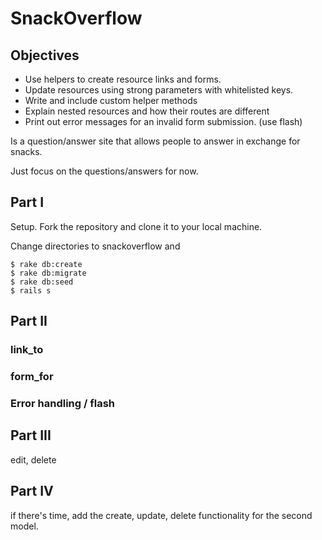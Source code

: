 # SnackOverflow

## Objectives

- Use helpers to create resource links and forms.
- Update resources using strong parameters with whitelisted keys.
- Write and include custom helper methods
- Explain nested resources and how their routes are different
- Print out error messages for an invalid form submission. (use flash)

Is a question/answer site that allows people to answer in exchange for snacks.

Just focus on the questions/answers for now.

## Part I

Setup. Fork the repository and clone it to your local machine.

Change directories to snackoverflow and

    $ rake db:create
    $ rake db:migrate
    $ rake db:seed
    $ rails s

## Part II

### link_to

### form_for

### Error handling / flash


## Part III

edit, delete

## Part IV

if there's time, add the create, update, delete functionality for the second model.
